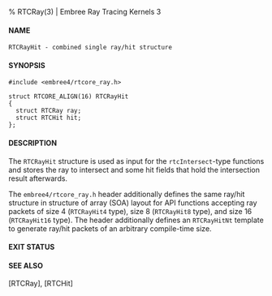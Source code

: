 % RTCRay(3) | Embree Ray Tracing Kernels 3

#### NAME

    RTCRayHit - combined single ray/hit structure

#### SYNOPSIS

    #include <embree4/rtcore_ray.h>

    struct RTCORE_ALIGN(16) RTCRayHit
    {
      struct RTCRay ray;
      struct RTCHit hit;
    };

#### DESCRIPTION

The `RTCRayHit` structure is used as input for the `rtcIntersect`-type
functions and stores the ray to intersect and some hit fields that
hold the intersection result afterwards.

The `embree4/rtcore_ray.h` header additionally defines the same
ray/hit structure in structure of array (SOA) layout for API functions
accepting ray packets of size 4 (`RTCRayHit4` type), size 8
(`RTCRayHit8` type), and size 16 (`RTCRayHit16` type). The header
additionally defines an `RTCRayHitNt` template to generate ray/hit
packets of an arbitrary compile-time size.

#### EXIT STATUS

#### SEE ALSO

[RTCRay], [RTCHit]
